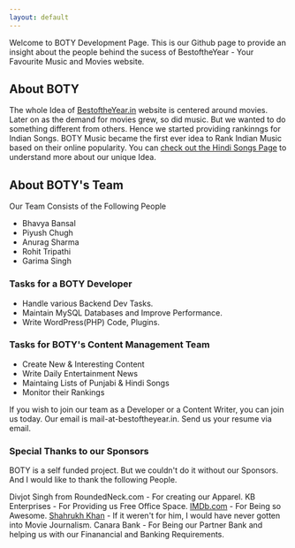 ```yaml
---
layout: default
---
```


Welcome to BOTY Development Page. This is our Github page to provide an insight about the people behind the sucess of BestoftheYear - Your Favourite Music and Movies website.

## About BOTY 
The whole Idea of [BestoftheYear.in](https://bestoftheyear.in/) website is centered around movies. Later on as the demand for movies grew, so did music. But we wanted to do something different from others. Hence we started providing rankinngs for Indian Songs. BOTY Music became the first ever idea to Rank Indian Music based on their online popularity. You can [check out the Hindi Songs Page](https://bestoftheyear.in/music/hindi/) to understand more about our unique Idea.

## About BOTY's Team

Our Team Consists of the Following People

* Bhavya Bansal
* Piyush Chugh
* Anurag Sharma
* Rohit Tripathi
* Garima Singh

### Tasks for a BOTY Developer

*   Handle various Backend Dev Tasks.
*   Maintain MySQL Databases and Improve Performance.
*   Write WordPress(PHP) Code, Plugins.

### Tasks for BOTY's Content Management Team

* Create New & Interesting Content
* Write Daily Entertainment News
* Maintaing Lists of Punjabi & Hindi Songs
* Monitor their Rankings

If you wish to join our team as a Developer or a Content Writer, you can join us today. Our email is mail-at-bestoftheyear.in. Send us your resume via email.

### Special Thanks to our Sponsors

BOTY is a self funded project. But we couldn't do it without our Sponsors. And I would like to thank the following People.

Divjot Singh from RoundedNeck.com - For creating our Apparel.
KB Enterprises - For Providing us Free Office Space.
[IMDb.com](https://imdb.com) - For Being so Awesome.
[Shahrukh Khan](https://en.wikipedia.org/wiki/Shah_Rukh_Khan) - If it weren't for him, I would have never gotten into Movie Journalism.
Canara Bank - For Being our Partner Bank and helping us with our Finanancial and Banking Requirements.
